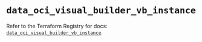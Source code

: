 # `data_oci_visual_builder_vb_instance`

Refer to the Terraform Registry for docs: [`data_oci_visual_builder_vb_instance`](https://registry.terraform.io/providers/oracle/oci/6.18.0/docs/data-sources/visual_builder_vb_instance).
